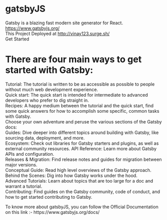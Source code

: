 # gatsbyJS
Gatsby is a blazing fast modern site generator for React.  https://www.gatsbyjs.org/ <br>
This Project Deployed at http://vinay123.surge.sh/ <br>
Get Started

 <h1>There are four main ways to get started with Gatsby: </h1>
<p>
    Tutorial: The tutorial is written to be as accessible as possible to people without much web development experience. <br>
    Quick start: The quick start is intended for intermediate to advanced developers who prefer to dig straight in.<br>
    Recipes: A happy medium between the tutorial and the quick start, find some quick answers for how to accomplish some specific, common tasks with Gatsby.<br>
    Choose your own adventure and peruse the various sections of the Gatsby docs:<br>
        Guides: Dive deeper into different topics around building with Gatsby, like sourcing data, deployment, and more. <br>
        Ecosystem: Check out libraries for Gatsby starters and plugins, as well as external community resources.
        API Reference: Learn more about Gatsby APIs and configuration. <br>
        Releases & Migration: Find release notes and guides for migration between major versions. <br>
        Conceptual Guide: Read high level overviews of the Gatsby approach. <br>
        Behind the Scenes: Dig into how Gatsby works under the hood. <br>
        Advanced Tutorials: Learn about topics that are too large for a doc and warrant a tutorial. <br>
        Contributing: Find guides on the Gatsby community, code of conduct, and how to get started contributing to Gatsby. <br>
</p>
To know more about gatsbyJS, you can follow the Official Documentation on this link :- https://www.gatsbyjs.org/docs/

